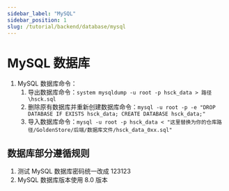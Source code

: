 ```yaml
---
sidebar_label: "MySQL"
sidebar_position: 1
slug: /tutorial/backend/database/mysql
---
```


# MySQL 数据库

1. MySQL 数据库命令：
   1. 导出数据库命令：`system mysqldump -u root -p hsck_data > 路径\hsck.sql`
   2. 删除原有数据库并重新创建数据库命令：`mysql -u root -p -e "DROP DATABASE IF EXISTS hsck_data; CREATE DATABASE hsck_data;"`
   3. 导入数据库命令：`mysql -u root -p hsck_data < "这里替换为你的仓库路径/GoldenStore/后端/数据库文件/hsck_data_0xx.sql"`

## 数据库部分遵循规则

1. 测试 MySQL 数据库密码统一改成 123123
2. MySQL 数据库版本使用 8.0 版本
